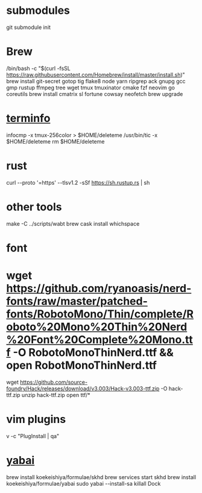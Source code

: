 # submodules
git submodule init

# Brew
/bin/bash -c "$(curl -fsSL https://raw.githubusercontent.com/Homebrew/install/master/install.sh)"
brew install git-secret gotop tig flake8 node yarn ripgrep ack gnupg gcc gmp rustup ffmpeg tree wget tmux tmuxinator cmake fzf neovim go coreutils
brew install cmatrix sl fortune cowsay neofetch
brew upgrade

# [terminfo](https://github.com/tmux/tmux/issues/2226#issuecomment-633260085)
infocmp -x tmux-256color > $HOME/deleteme
/usr/bin/tic -x $HOME/deleteme
rm $HOME/deleteme

# rust
curl --proto '=https' --tlsv1.2 -sSf https://sh.rustup.rs | sh

# other tools
make -C ../scripts/wabt
brew cask install whichspace

# font
# wget https://github.com/ryanoasis/nerd-fonts/raw/master/patched-fonts/RobotoMono/Thin/complete/Roboto%20Mono%20Thin%20Nerd%20Font%20Complete%20Mono.ttf -O RobotoMonoThinNerd.ttf && open RobotMonoThinNerd.ttf
wget https://github.com/source-foundry/Hack/releases/download/v3.003/Hack-v3.003-ttf.zip -O hack-ttf.zip
unzip hack-ttf.zip
open ttf/*

# vim plugins
v -c "PlugInstall | qa"

# [yabai](https://github.com/koekeishiya/yabai/wiki/Installing-yabai-(latest-release))
brew install koekeishiya/formulae/skhd
brew services start skhd
brew install koekeishiya/formulae/yabai
sudo yabai --install-sa
killall Dock
